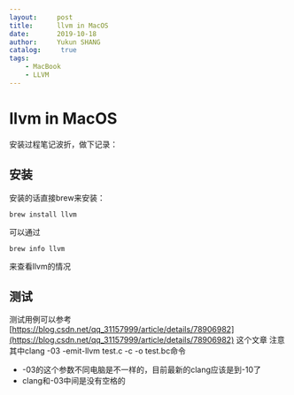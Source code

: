 ```yaml
---
layout:     post
title:      llvm in MacOS
date:       2019-10-18
author:     Yukun SHANG
catalog: 	 true
tags:
    - MacBook
	- LLVM
---
```


# llvm in MacOS

安装过程笔记波折，做下记录：

## 安装
安装的话直接brew来安装：
```
brew install llvm
```

可以通过
```
brew info llvm 
```
来查看llvm的情况

## 测试
测试用例可以参考
[https://blog.csdn.net/qq_31157999/article/details/78906982](https://blog.csdn.net/qq_31157999/article/details/78906982)
这个文章
注意其中clang -03 -emit-llvm test.c -c -o test.bc命令
* -03的这个参数不同电脑是不一样的，目前最新的clang应该是到-10了
* clang和-03中间是没有空格的

